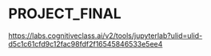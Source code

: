 # PROJECT_FINAL
https://labs.cognitiveclass.ai/v2/tools/jupyterlab?ulid=ulid-d5c1c61cfd9c12fac98fdf2f16545846533e5ee4
